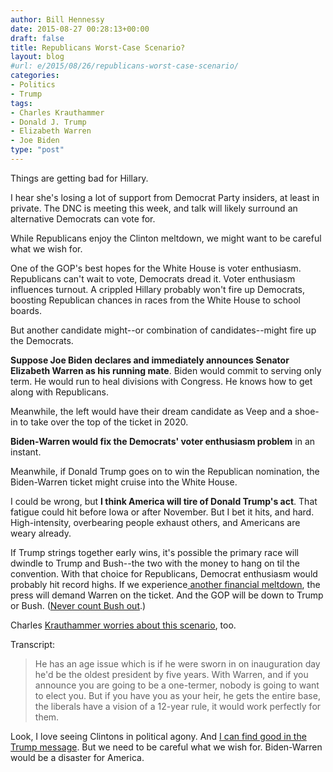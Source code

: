```yaml
---
author: Bill Hennessy
date: 2015-08-27 00:28:13+00:00
draft: false
title: Republicans Worst-Case Scenario?
layout: blog
#url: e/2015/08/26/republicans-worst-case-scenario/
categories:
- Politics
- Trump
tags:
- Charles Krauthammer
- Donald J. Trump
- Elizabeth Warren
- Joe Biden
type: "post"
---
```


Things are getting bad for Hillary.

I hear she's losing a lot of support from Democrat Party insiders, at least in private. The DNC is meeting this week, and  talk will likely surround an alternative Democrats can vote for.

While Republicans enjoy the Clinton meltdown, we might want to be careful what we wish for.

One of the GOP's best hopes for the White House is voter enthusiasm. Republicans can't wait to vote, Democrats dread it. Voter enthusiasm influences turnout. A crippled Hillary probably won't fire up Democrats, boosting Republican chances in races from the White House to school boards.

But another candidate might--or combination of candidates--might fire up the Democrats.

**Suppose Joe Biden declares and immediately announces Senator Elizabeth Warren as his running mate**. Biden would commit to serving only term. He would run to heal divisions with Congress. He knows how to get along with Republicans.

Meanwhile, the left would have their dream candidate as Veep and a shoe-in to take over the top of the ticket in 2020.

**Biden-Warren would fix the Democrats' voter enthusiasm problem** in an instant.

Meanwhile, if Donald Trump goes on to win the Republican nomination, the Biden-Warren ticket might cruise into the White House.

I could be wrong, but **I think America will tire of Donald Trump's act**. That fatigue could hit before Iowa or after November. But I bet it hits, and hard. High-intensity, overbearing people exhaust others, and Americans are weary already.

If Trump strings together early wins, it's possible the primary race will dwindle to Trump and Bush--the two with the money to hang on til the convention. With that choice for Republicans, Democrat enthusiasm would probably hit record highs. If we experience[ another financial meltdown](https://hennessysview.com/2015/08/24/quick-note-on-market/), the press will demand Warren on the ticket. And the GOP will be down to Trump or Bush. ([Never count Bush out](https://hennessysview.com/2015/08/18/whos-really-left-in-the-gop-field/).)

Charles [Krauthammer worries about this scenario](https://www.realclearpolitics.com/video/2015/08/25/krauthammer_a_biden-warren_ticket_would_be_perfect_for_democrats_ensure_12_years_of_liberal_rule.html), too.

Transcript:



> He has an age issue which is if he were sworn in on inauguration day he'd be the oldest president by five years. With Warren, and if you announce you are going to be a one-termer, nobody is going to want to elect you. But if you have you as your heir, he gets the entire base, the liberals have a vision of a 12-year rule, it would work perfectly for them.



Look, I love seeing Clintons in political agony. And [I can find good in the Trump message](https://hennessysview.com/2015/08/24/trump-good-bad-and-ugly/). But we need to be careful what we wish for. Biden-Warren would be a disaster for America.
